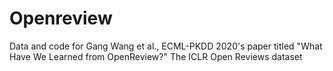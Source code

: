 # Openreview
Data and code for Gang Wang et al., ECML-PKDD 2020's paper titled "What Have We Learned from OpenReview?"
The ICLR Open Reviews dataset
